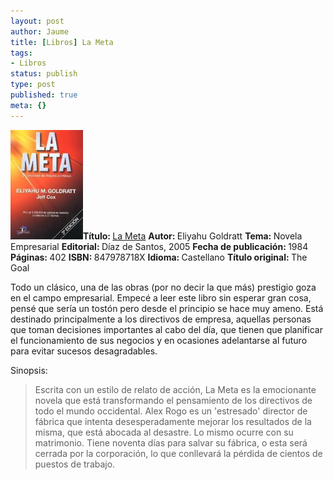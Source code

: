 ```yaml
---
layout: post
author: Jaume
title: [Libros] La Meta
tags:
- Libros
status: publish
type: post
published: true
meta: {}
---
```

<img src="../images_posts/LaMeta.jpg"  height="175" class="noborder alignleft"/><b>Título: </b><a href="http://www.elcorteingles.es/libros/producto/libro_descripcion.asp?CODIISBN=847978718X">La Meta</a>
<b>Autor: </b>Eliyahu Goldratt
<b>Tema: </b>Novela Empresarial
<b>Editorial: </b>Díaz de Santos, 2005
<b>Fecha de publicación: </b>1984
<b>Páginas: </b>402
<b>ISBN: </b>847978718X
<b>Idioma: </b>Castellano
<b>Título original: </b>The Goal


Todo un clásico, una de las obras (por no decir la que más) prestigio goza en el campo empresarial. Empecé a leer este libro sin esperar gran cosa, pensé que sería un tostón pero desde el principio se hace muy ameno. Está destinado principalmente a los directivos de empresa, aquellas personas que toman decisiones importantes al cabo del día, que tienen que planificar el funcionamiento de sus negocios y en ocasiones adelantarse al futuro para evitar sucesos desagradables. 


Sinopsis:
<blockquote>Escrita con un estilo de relato de acción, La Meta es la emocionante novela que está transformando el pensamiento de los directivos de todo el mundo occidental. Alex Rogo es un 'estresado' director de fábrica que intenta desesperadamente mejorar los resultados de la misma, que está abocada al desastre. Lo mismo ocurre con su matrimonio. Tiene noventa días para salvar su fábrica, o esta será cerrada por la corporación, lo que conllevará la pérdida de cientos de puestos de trabajo.</blockquote>

